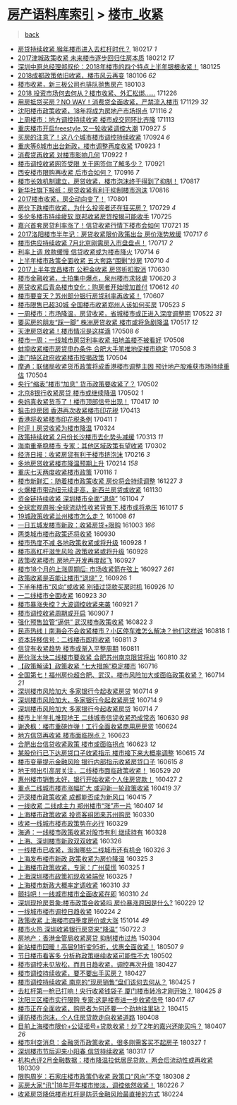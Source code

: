 [房产语料库索引](../../README.md)  > [楼市_收紧](楼市_收紧.md)
====
> [back](../README.md)

- [房贷持续收紧 猴年楼市进入去杠杆时代？](http://jkwz.applinzi.com/ittc/7071090007618356241.html#%E6%88%BF%E8%B4%B7%E6%8C%81%E7%BB%AD%E6%94%B6%E7%B4%A7+%E7%8C%B4%E5%B9%B4%E6%A5%BC%E5%B8%82%E8%BF%9B%E5%85%A5%E5%8E%BB%E6%9D%A0%E6%9D%86%E6%97%B6%E4%BB%A3%EF%BC%9F) 180217 *1* 
- [2017津城政策收紧 未来楼市逐步回归住房本质](http://jkwz.applinzi.com/ittc/7069110098528306186.html#2017%E6%B4%A5%E5%9F%8E%E6%94%BF%E7%AD%96%E6%94%B6%E7%B4%A7+%E6%9C%AA%E6%9D%A5%E6%A5%BC%E5%B8%82%E9%80%90%E6%AD%A5%E5%9B%9E%E5%BD%92%E4%BD%8F%E6%88%BF%E6%9C%AC%E8%B4%A8) 180212 *17* 
- [深圳中原总经理郑叔伦：2018年楼市的四个特点上半年银根收紧！](http://jkwz.applinzi.com/ittc/7062476944887514119.html#%E6%B7%B1%E5%9C%B3%E4%B8%AD%E5%8E%9F%E6%80%BB%E7%BB%8F%E7%90%86%E9%83%91%E5%8F%94%E4%BC%A6%EF%BC%9A2018%E5%B9%B4%E6%A5%BC%E5%B8%82%E7%9A%84%E5%9B%9B%E4%B8%AA%E7%89%B9%E7%82%B9%E4%B8%8A%E5%8D%8A%E5%B9%B4%E9%93%B6%E6%A0%B9%E6%94%B6%E7%B4%A7%EF%BC%81) 180125  
- [2018成都政策依旧收紧，楼市风云再变](http://jkwz.applinzi.com/ittc/7055431263333123079.html#2018%E6%88%90%E9%83%BD%E6%94%BF%E7%AD%96%E4%BE%9D%E6%97%A7%E6%94%B6%E7%B4%A7%EF%BC%8C%E6%A5%BC%E5%B8%82%E9%A3%8E%E4%BA%91%E5%86%8D%E5%8F%98) 180106 *62* 
- [楼市收紧，新三板公司也排队抛售房产](http://jkwz.applinzi.com/ittc/7054278678123381777.html#%E6%A5%BC%E5%B8%82%E6%94%B6%E7%B4%A7%EF%BC%8C%E6%96%B0%E4%B8%89%E6%9D%BF%E5%85%AC%E5%8F%B8%E4%B9%9F%E6%8E%92%E9%98%9F%E6%8A%9B%E5%94%AE%E6%88%BF%E4%BA%A7) 180103  
- [2018 投资市场何去何从？楼市收紧、外汇松绑……](http://jkwz.applinzi.com/ittc/7051465836361942033.html#2018+%E6%8A%95%E8%B5%84%E5%B8%82%E5%9C%BA%E4%BD%95%E5%8E%BB%E4%BD%95%E4%BB%8E%EF%BC%9F%E6%A5%BC%E5%B8%82%E6%94%B6%E7%B4%A7%E3%80%81%E5%A4%96%E6%B1%87%E6%9D%BE%E7%BB%91%E2%80%A6%E2%80%A6) 171226  
- [用房抵贷买房？NO WAY！消费贷全面收紧，严禁流入楼市](http://jkwz.applinzi.com/ittc/7041288240391259153.html#%E7%94%A8%E6%88%BF%E6%8A%B5%E8%B4%B7%E4%B9%B0%E6%88%BF%EF%BC%9FNO+WAY%EF%BC%81%E6%B6%88%E8%B4%B9%E8%B4%B7%E5%85%A8%E9%9D%A2%E6%94%B6%E7%B4%A7%EF%BC%8C%E4%B8%A5%E7%A6%81%E6%B5%81%E5%85%A5%E6%A5%BC%E5%B8%82) 171129 *32* 
- [沈阳楼市政策收紧，18年将成为房地产市场拐点](http://jkwz.applinzi.com/ittc/7036478012952937489.html#%E6%B2%88%E9%98%B3%E6%A5%BC%E5%B8%82%E6%94%BF%E7%AD%96%E6%94%B6%E7%B4%A7%EF%BC%8C18%E5%B9%B4%E5%B0%86%E6%88%90%E4%B8%BA%E6%88%BF%E5%9C%B0%E4%BA%A7%E5%B8%82%E5%9C%BA%E6%8B%90%E7%82%B9) 171116 *2* 
- [上周楼市：地方调控持续收紧 楼市成交同环比齐降](http://jkwz.applinzi.com/ittc/7035359672247256080.html#%E4%B8%8A%E5%91%A8%E6%A5%BC%E5%B8%82%EF%BC%9A%E5%9C%B0%E6%96%B9%E8%B0%83%E6%8E%A7%E6%8C%81%E7%BB%AD%E6%94%B6%E7%B4%A7+%E6%A5%BC%E5%B8%82%E6%88%90%E4%BA%A4%E5%90%8C%E7%8E%AF%E6%AF%94%E9%BD%90%E9%99%8D) 171113  
- [重庆楼市开启freestyle,又一轮收紧调控大潮](http://jkwz.applinzi.com/ittc/7018027329685816336.html#%E9%87%8D%E5%BA%86%E6%A5%BC%E5%B8%82%E5%BC%80%E5%90%AFfreestyle%2C%E5%8F%88%E4%B8%80%E8%BD%AE%E6%94%B6%E7%B4%A7%E8%B0%83%E6%8E%A7%E5%A4%A7%E6%BD%AE) 170927 *5* 
- [买房的注意了！这八个城市楼市调控持续收紧](http://jkwz.applinzi.com/ittc/7016996951982343185.html#%E4%B9%B0%E6%88%BF%E7%9A%84%E6%B3%A8%E6%84%8F%E4%BA%86%EF%BC%81%E8%BF%99%E5%85%AB%E4%B8%AA%E5%9F%8E%E5%B8%82%E6%A5%BC%E5%B8%82%E8%B0%83%E6%8E%A7%E6%8C%81%E7%BB%AD%E6%94%B6%E7%B4%A7) 170924 *6* 
- [重庆等6城市出台新政，楼市调整再度收紧](http://jkwz.applinzi.com/ittc/7016566481436017681.html#%E9%87%8D%E5%BA%86%E7%AD%896%E5%9F%8E%E5%B8%82%E5%87%BA%E5%8F%B0%E6%96%B0%E6%94%BF%EF%BC%8C%E6%A5%BC%E5%B8%82%E8%B0%83%E6%95%B4%E5%86%8D%E5%BA%A6%E6%94%B6%E7%B4%A7) 170923 *1* 
- [消费贷再收紧 对楼市影响几何](http://jkwz.applinzi.com/ittc/7016029117445833744.html#%E6%B6%88%E8%B4%B9%E8%B4%B7%E5%86%8D%E6%94%B6%E7%B4%A7+%E5%AF%B9%E6%A5%BC%E5%B8%82%E5%BD%B1%E5%93%8D%E5%87%A0%E4%BD%95) 170922 *1* 
- [楼市调控收紧网签受限 关于网签你了解多少？](http://jkwz.applinzi.com/ittc/7015656098328216592.html#%E6%A5%BC%E5%B8%82%E8%B0%83%E6%8E%A7%E6%94%B6%E7%B4%A7%E7%BD%91%E7%AD%BE%E5%8F%97%E9%99%90+%E5%85%B3%E4%BA%8E%E7%BD%91%E7%AD%BE%E4%BD%A0%E4%BA%86%E8%A7%A3%E5%A4%9A%E5%B0%91%EF%BC%9F) 170921  
- [西安楼市限购再收紧 后市会如何？](http://jkwz.applinzi.com/ittc/7013809611327669264.html#%E8%A5%BF%E5%AE%89%E6%A5%BC%E5%B8%82%E9%99%90%E8%B4%AD%E5%86%8D%E6%94%B6%E7%B4%A7+%E5%90%8E%E5%B8%82%E4%BC%9A%E5%A6%82%E4%BD%95%EF%BC%9F) 170916 *7* 
- [楼市长效机制建立，房贷收紧，楼市泡沫终于得到了抑制！](http://jkwz.applinzi.com/ittc/7002693451140039696.html#%E6%A5%BC%E5%B8%82%E9%95%BF%E6%95%88%E6%9C%BA%E5%88%B6%E5%BB%BA%E7%AB%8B%EF%BC%8C%E6%88%BF%E8%B4%B7%E6%94%B6%E7%B4%A7%EF%BC%8C%E6%A5%BC%E5%B8%82%E6%B3%A1%E6%B2%AB%E7%BB%88%E4%BA%8E%E5%BE%97%E5%88%B0%E4%BA%86%E6%8A%91%E5%88%B6%EF%BC%81) 170817  
- [新华社旗下报纸：房贷收紧有利于抑制楼市泡沫](http://jkwz.applinzi.com/ittc/7002346567447888912.html#%E6%96%B0%E5%8D%8E%E7%A4%BE%E6%97%97%E4%B8%8B%E6%8A%A5%E7%BA%B8%EF%BC%9A%E6%88%BF%E8%B4%B7%E6%94%B6%E7%B4%A7%E6%9C%89%E5%88%A9%E4%BA%8E%E6%8A%91%E5%88%B6%E6%A5%BC%E5%B8%82%E6%B3%A1%E6%B2%AB) 170816  
- [2017楼市收紧，房企动向变了！](http://jkwz.applinzi.com/ittc/6996861123033564176.html#2017%E6%A5%BC%E5%B8%82%E6%94%B6%E7%B4%A7%EF%BC%8C%E6%88%BF%E4%BC%81%E5%8A%A8%E5%90%91%E5%8F%98%E4%BA%86%EF%BC%81) 170801  
- [房价下跌楼市收紧，为什么投资者还在狂买房？](http://jkwz.applinzi.com/ittc/6995690749528900625.html#%E6%88%BF%E4%BB%B7%E4%B8%8B%E8%B7%8C%E6%A5%BC%E5%B8%82%E6%94%B6%E7%B4%A7%EF%BC%8C%E4%B8%BA%E4%BB%80%E4%B9%88%E6%8A%95%E8%B5%84%E8%80%85%E8%BF%98%E5%9C%A8%E7%8B%82%E4%B9%B0%E6%88%BF%EF%BC%9F) 170729 *4* 
- [多伦多楼市持续疲软 联邦收紧房贷按揭可能收手](http://jkwz.applinzi.com/ittc/6994169858819097617.html#%E5%A4%9A%E4%BC%A6%E5%A4%9A%E6%A5%BC%E5%B8%82%E6%8C%81%E7%BB%AD%E7%96%B2%E8%BD%AF+%E8%81%94%E9%82%A6%E6%94%B6%E7%B4%A7%E6%88%BF%E8%B4%B7%E6%8C%89%E6%8F%AD%E5%8F%AF%E8%83%BD%E6%94%B6%E6%89%8B) 170725  
- [嘉兴首套房贷利率涨了！信贷收紧行情下楼市会如何](http://jkwz.applinzi.com/ittc/6992767016820540433.html#%E5%98%89%E5%85%B4%E9%A6%96%E5%A5%97%E6%88%BF%E8%B4%B7%E5%88%A9%E7%8E%87%E6%B6%A8%E4%BA%86%EF%BC%81%E4%BF%A1%E8%B4%B7%E6%94%B6%E7%B4%A7%E8%A1%8C%E6%83%85%E4%B8%8B%E6%A5%BC%E5%B8%82%E4%BC%9A%E5%A6%82%E4%BD%95) 170721 *15* 
- [2017洛阳楼市半年记：房贷收紧限价政策出台 房价涨势放缓](http://jkwz.applinzi.com/ittc/6991181333282685968.html#2017%E6%B4%9B%E9%98%B3%E6%A5%BC%E5%B8%82%E5%8D%8A%E5%B9%B4%E8%AE%B0%EF%BC%9A%E6%88%BF%E8%B4%B7%E6%94%B6%E7%B4%A7%E9%99%90%E4%BB%B7%E6%94%BF%E7%AD%96%E5%87%BA%E5%8F%B0+%E6%88%BF%E4%BB%B7%E6%B6%A8%E5%8A%BF%E6%94%BE%E7%BC%93) 170717 *6* 
- [楼市供应持续收紧 7月北京刚需房入市盘盘点！](http://jkwz.applinzi.com/ittc/6991159000857838609.html#%E6%A5%BC%E5%B8%82%E4%BE%9B%E5%BA%94%E6%8C%81%E7%BB%AD%E6%94%B6%E7%B4%A7+7%E6%9C%88%E5%8C%97%E4%BA%AC%E5%88%9A%E9%9C%80%E6%88%BF%E5%85%A5%E5%B8%82%E7%9B%98%E7%9B%98%E7%82%B9%EF%BC%81) 170717 *2* 
- [利率上调 放款缓慢 信贷收紧或为楼市降火](http://jkwz.applinzi.com/ittc/6989937729469940752.html#%E5%88%A9%E7%8E%87%E4%B8%8A%E8%B0%83+%E6%94%BE%E6%AC%BE%E7%BC%93%E6%85%A2+%E4%BF%A1%E8%B4%B7%E6%94%B6%E7%B4%A7%E6%88%96%E4%B8%BA%E6%A5%BC%E5%B8%82%E9%99%8D%E7%81%AB) 170714 *6* 
- [上半年楼市政策全面收紧 五大套路“围剿”炒房](http://jkwz.applinzi.com/ittc/6988553369571296273.html#%E4%B8%8A%E5%8D%8A%E5%B9%B4%E6%A5%BC%E5%B8%82%E6%94%BF%E7%AD%96%E5%85%A8%E9%9D%A2%E6%94%B6%E7%B4%A7+%E4%BA%94%E5%A4%A7%E5%A5%97%E8%B7%AF%E2%80%9C%E5%9B%B4%E5%89%BF%E2%80%9D%E7%82%92%E6%88%BF) 170710 *4* 
- [2017上半年宜昌楼市 公积金收紧 房贷折扣取消](http://jkwz.applinzi.com/ittc/6984976923103855621.html#2017%E4%B8%8A%E5%8D%8A%E5%B9%B4%E5%AE%9C%E6%98%8C%E6%A5%BC%E5%B8%82+%E5%85%AC%E7%A7%AF%E9%87%91%E6%94%B6%E7%B4%A7+%E6%88%BF%E8%B4%B7%E6%8A%98%E6%89%A3%E5%8F%96%E6%B6%88) 170630  
- [楼市金融收紧，土拍集中爆点，泉州楼市求轻虐](http://jkwz.applinzi.com/ittc/6981259396016243716.html#%E6%A5%BC%E5%B8%82%E9%87%91%E8%9E%8D%E6%94%B6%E7%B4%A7%EF%BC%8C%E5%9C%9F%E6%8B%8D%E9%9B%86%E4%B8%AD%E7%88%86%E7%82%B9%EF%BC%8C%E6%B3%89%E5%B7%9E%E6%A5%BC%E5%B8%82%E6%B1%82%E8%BD%BB%E8%99%90) 170620 *3* 
- [房贷收紧后青岛楼市变化：购房者开始增加首付](http://jkwz.applinzi.com/ittc/6978201563087520772.html#%E6%88%BF%E8%B4%B7%E6%94%B6%E7%B4%A7%E5%90%8E%E9%9D%92%E5%B2%9B%E6%A5%BC%E5%B8%82%E5%8F%98%E5%8C%96%EF%BC%9A%E8%B4%AD%E6%88%BF%E8%80%85%E5%BC%80%E5%A7%8B%E5%A2%9E%E5%8A%A0%E9%A6%96%E4%BB%98) 170612 *40* 
- [楼市要变天？苏州部分银行房贷利率再收紧！](http://jkwz.applinzi.com/ittc/6976358552657462276.html#%E6%A5%BC%E5%B8%82%E8%A6%81%E5%8F%98%E5%A4%A9%EF%BC%9F%E8%8B%8F%E5%B7%9E%E9%83%A8%E5%88%86%E9%93%B6%E8%A1%8C%E6%88%BF%E8%B4%B7%E5%88%A9%E7%8E%87%E5%86%8D%E6%94%B6%E7%B4%A7%EF%BC%81) 170607  
- [楼市限售已超30城 全国楼市收紧郑州人该如何买房](http://jkwz.applinzi.com/ittc/6970851839451857924.html#%E6%A5%BC%E5%B8%82%E9%99%90%E5%94%AE%E5%B7%B2%E8%B6%8530%E5%9F%8E+%E5%85%A8%E5%9B%BD%E6%A5%BC%E5%B8%82%E6%94%B6%E7%B4%A7%E9%83%91%E5%B7%9E%E4%BA%BA%E8%AF%A5%E5%A6%82%E4%BD%95%E4%B9%B0%E6%88%BF) 170523 *5* 
- [一周楼市：市场降温，房贷收紧，省城楼市或正进入深度调整期](http://jkwz.applinzi.com/ittc/6970300160876741637.html#%E4%B8%80%E5%91%A8%E6%A5%BC%E5%B8%82%EF%BC%9A%E5%B8%82%E5%9C%BA%E9%99%8D%E6%B8%A9%EF%BC%8C%E6%88%BF%E8%B4%B7%E6%94%B6%E7%B4%A7%EF%BC%8C%E7%9C%81%E5%9F%8E%E6%A5%BC%E5%B8%82%E6%88%96%E6%AD%A3%E8%BF%9B%E5%85%A5%E6%B7%B1%E5%BA%A6%E8%B0%83%E6%95%B4%E6%9C%9F) 170522 *31* 
- [要买房的朋友“踩一脚” 株洲房贷收紧 楼市或将急剧降温](http://jkwz.applinzi.com/ittc/6968539653626921989.html#%E8%A6%81%E4%B9%B0%E6%88%BF%E7%9A%84%E6%9C%8B%E5%8F%8B%E2%80%9C%E8%B8%A9%E4%B8%80%E8%84%9A%E2%80%9D+%E6%A0%AA%E6%B4%B2%E6%88%BF%E8%B4%B7%E6%94%B6%E7%B4%A7+%E6%A5%BC%E5%B8%82%E6%88%96%E5%B0%86%E6%80%A5%E5%89%A7%E9%99%8D%E6%B8%A9) 170517 *12* 
- [天津房贷收紧！楼市情况是这样滴](http://jkwz.applinzi.com/ittc/6965401555846038533.html#%E5%A4%A9%E6%B4%A5%E6%88%BF%E8%B4%B7%E6%94%B6%E7%B4%A7%EF%BC%81%E6%A5%BC%E5%B8%82%E6%83%85%E5%86%B5%E6%98%AF%E8%BF%99%E6%A0%B7%E6%BB%B4) 170508 *6* 
- [楼市一周：一线城市房贷利率收紧 拍地盖楼不被看好](http://jkwz.applinzi.com/ittc/6965236230483608581.html#%E6%A5%BC%E5%B8%82%E4%B8%80%E5%91%A8%EF%BC%9A%E4%B8%80%E7%BA%BF%E5%9F%8E%E5%B8%82%E6%88%BF%E8%B4%B7%E5%88%A9%E7%8E%87%E6%94%B6%E7%B4%A7+%E6%8B%8D%E5%9C%B0%E7%9B%96%E6%A5%BC%E4%B8%8D%E8%A2%AB%E7%9C%8B%E5%A5%BD) 170508  
- [蚌埠收紧楼市房贷申办条件 合肥大手笔推地促楼市稳定](http://jkwz.applinzi.com/ittc/6965218245802984453.html#%E8%9A%8C%E5%9F%A0%E6%94%B6%E7%B4%A7%E6%A5%BC%E5%B8%82%E6%88%BF%E8%B4%B7%E7%94%B3%E5%8A%9E%E6%9D%A1%E4%BB%B6+%E5%90%88%E8%82%A5%E5%A4%A7%E6%89%8B%E7%AC%94%E6%8E%A8%E5%9C%B0%E4%BF%83%E6%A5%BC%E5%B8%82%E7%A8%B3%E5%AE%9A) 170508 *3* 
- [澳门特区政府收紧楼市按揭政策](http://jkwz.applinzi.com/ittc/6963952189549577220.html#%E6%BE%B3%E9%97%A8%E7%89%B9%E5%8C%BA%E6%94%BF%E5%BA%9C%E6%94%B6%E7%B4%A7%E6%A5%BC%E5%B8%82%E6%8C%89%E6%8F%AD%E6%94%BF%E7%AD%96) 170504  
- [摩通：联储局收紧货币政策将成香港楼市调整主因 预计地产股难获市场持续重估](http://jkwz.applinzi.com/ittc/6963793837276267524.html#%E6%91%A9%E9%80%9A%EF%BC%9A%E8%81%94%E5%82%A8%E5%B1%80%E6%94%B6%E7%B4%A7%E8%B4%A7%E5%B8%81%E6%94%BF%E7%AD%96%E5%B0%86%E6%88%90%E9%A6%99%E6%B8%AF%E6%A5%BC%E5%B8%82%E8%B0%83%E6%95%B4%E4%B8%BB%E5%9B%A0+%E9%A2%84%E8%AE%A1%E5%9C%B0%E4%BA%A7%E8%82%A1%E9%9A%BE%E8%8E%B7%E5%B8%82%E5%9C%BA%E6%8C%81%E7%BB%AD%E9%87%8D%E4%BC%B0) 170504  
- [央行“缩表”楼市“加息” 货币政策要收紧了？](http://jkwz.applinzi.com/ittc/6963125082833552389.html#%E5%A4%AE%E8%A1%8C%E2%80%9C%E7%BC%A9%E8%A1%A8%E2%80%9D%E6%A5%BC%E5%B8%82%E2%80%9C%E5%8A%A0%E6%81%AF%E2%80%9D+%E8%B4%A7%E5%B8%81%E6%94%BF%E7%AD%96%E8%A6%81%E6%94%B6%E7%B4%A7%E4%BA%86%EF%BC%9F) 170502  
- [北京8银行收紧房贷 楼市或继续降温](http://jkwz.applinzi.com/ittc/6962863032580441093.html#%E5%8C%97%E4%BA%AC8%E9%93%B6%E8%A1%8C%E6%94%B6%E7%B4%A7%E6%88%BF%E8%B4%B7+%E6%A5%BC%E5%B8%82%E6%88%96%E7%BB%A7%E7%BB%AD%E9%99%8D%E6%B8%A9) 170502 *1* 
- [央妈真收紧货币了！楼市顶部信号出现！](http://jkwz.applinzi.com/ittc/6957464485345362948.html#%E5%A4%AE%E5%A6%88%E7%9C%9F%E6%94%B6%E7%B4%A7%E8%B4%A7%E5%B8%81%E4%BA%86%EF%BC%81%E6%A5%BC%E5%B8%82%E9%A1%B6%E9%83%A8%E4%BF%A1%E5%8F%B7%E5%87%BA%E7%8E%B0%EF%BC%81) 170417 *10* 
- [狙击炒房团 香港再次收紧楼市印花税](http://jkwz.applinzi.com/ittc/6955943721089631236.html#%E7%8B%99%E5%87%BB%E7%82%92%E6%88%BF%E5%9B%A2+%E9%A6%99%E6%B8%AF%E5%86%8D%E6%AC%A1%E6%94%B6%E7%B4%A7%E6%A5%BC%E5%B8%82%E5%8D%B0%E8%8A%B1%E7%A8%8E) 170413  
- [香港将收紧楼市印花税条例](http://jkwz.applinzi.com/ittc/6955361543947551748.html#%E9%A6%99%E6%B8%AF%E5%B0%86%E6%94%B6%E7%B4%A7%E6%A5%BC%E5%B8%82%E5%8D%B0%E8%8A%B1%E7%A8%8E%E6%9D%A1%E4%BE%8B) 170411 *1* 
- [时评丨房贷收紧为楼市降温](http://jkwz.applinzi.com/ittc/6948590342352929796.html#%E6%97%B6%E8%AF%84%E4%B8%A8%E6%88%BF%E8%B4%B7%E6%94%B6%E7%B4%A7%E4%B8%BA%E6%A5%BC%E5%B8%82%E9%99%8D%E6%B8%A9) 170324  
- [政策持续收紧 2月份长沙楼市去化势头减缓](http://jkwz.applinzi.com/ittc/6944612759898686469.html#%E6%94%BF%E7%AD%96%E6%8C%81%E7%BB%AD%E6%94%B6%E7%B4%A7+2%E6%9C%88%E4%BB%BD%E9%95%BF%E6%B2%99%E6%A5%BC%E5%B8%82%E5%8E%BB%E5%8C%96%E5%8A%BF%E5%A4%B4%E5%87%8F%E7%BC%93) 170313 *11* 
- [海南重拳稳楼市 专家：其他区域政策有望收紧](http://jkwz.applinzi.com/ittc/6940513136267494405.html#%E6%B5%B7%E5%8D%97%E9%87%8D%E6%8B%B3%E7%A8%B3%E6%A5%BC%E5%B8%82+%E4%B8%93%E5%AE%B6%EF%BC%9A%E5%85%B6%E4%BB%96%E5%8C%BA%E5%9F%9F%E6%94%BF%E7%AD%96%E6%9C%89%E6%9C%9B%E6%94%B6%E7%B4%A7) 170302  
- [经济日报：收紧房贷有利于楼市挤泡沫](http://jkwz.applinzi.com/ittc/6935133797329929221.html#%E7%BB%8F%E6%B5%8E%E6%97%A5%E6%8A%A5%EF%BC%9A%E6%94%B6%E7%B4%A7%E6%88%BF%E8%B4%B7%E6%9C%89%E5%88%A9%E4%BA%8E%E6%A5%BC%E5%B8%82%E6%8C%A4%E6%B3%A1%E6%B2%AB) 170216 *3* 
- [多地房贷收紧楼市降温预期上升](http://jkwz.applinzi.com/ittc/6934305006038811652.html#%E5%A4%9A%E5%9C%B0%E6%88%BF%E8%B4%B7%E6%94%B6%E7%B4%A7%E6%A5%BC%E5%B8%82%E9%99%8D%E6%B8%A9%E9%A2%84%E6%9C%9F%E4%B8%8A%E5%8D%87) 170214 *158* 
- [重庆七天两度收紧楼市政策](http://jkwz.applinzi.com/ittc/6923714364212511749.html#%E9%87%8D%E5%BA%86%E4%B8%83%E5%A4%A9%E4%B8%A4%E5%BA%A6%E6%94%B6%E7%B4%A7%E6%A5%BC%E5%B8%82%E6%94%BF%E7%AD%96) 170116 *1* 
- [楼市新鲜汇：随着楼市政策收紧 房价将会持续调整](http://jkwz.applinzi.com/ittc/6916273841856054277.html#%E6%A5%BC%E5%B8%82%E6%96%B0%E9%B2%9C%E6%B1%87%EF%BC%9A%E9%9A%8F%E7%9D%80%E6%A5%BC%E5%B8%82%E6%94%BF%E7%AD%96%E6%94%B6%E7%B4%A7+%E6%88%BF%E4%BB%B7%E5%B0%86%E4%BC%9A%E6%8C%81%E7%BB%AD%E8%B0%83%E6%95%B4) 161227 *3* 
- [火爆楼市带动纽元续走高，新西兰房贷或收紧](http://jkwz.applinzi.com/ittc/6906302818339521540.html#%E7%81%AB%E7%88%86%E6%A5%BC%E5%B8%82%E5%B8%A6%E5%8A%A8%E7%BA%BD%E5%85%83%E7%BB%AD%E8%B5%B0%E9%AB%98%EF%BC%8C%E6%96%B0%E8%A5%BF%E5%85%B0%E6%88%BF%E8%B4%B7%E6%88%96%E6%94%B6%E7%B4%A7) 161130  
- [资金链持续收紧 深圳楼市全面“退烧”](http://jkwz.applinzi.com/ittc/6896676974499464197.html#%E8%B5%84%E9%87%91%E9%93%BE%E6%8C%81%E7%BB%AD%E6%94%B6%E7%B4%A7+%E6%B7%B1%E5%9C%B3%E6%A5%BC%E5%B8%82%E5%85%A8%E9%9D%A2%E2%80%9C%E9%80%80%E7%83%A7%E2%80%9D) 161104 *7* 
- [全球宏观周报:全球流动性收紧背景下,楼市或将承压](http://jkwz.applinzi.com/ittc/6889961273780864004.html#%E5%85%A8%E7%90%83%E5%AE%8F%E8%A7%82%E5%91%A8%E6%8A%A5%3A%E5%85%A8%E7%90%83%E6%B5%81%E5%8A%A8%E6%80%A7%E6%94%B6%E7%B4%A7%E8%83%8C%E6%99%AF%E4%B8%8B%2C%E6%A5%BC%E5%B8%82%E6%88%96%E5%B0%86%E6%89%BF%E5%8E%8B) 161017 *5* 
- [19城政策收紧兰州楼市怎么走？](http://jkwz.applinzi.com/ittc/6886684059543012356.html#19%E5%9F%8E%E6%94%BF%E7%AD%96%E6%94%B6%E7%B4%A7%E5%85%B0%E5%B7%9E%E6%A5%BC%E5%B8%82%E6%80%8E%E4%B9%88%E8%B5%B0%EF%BC%9F) 161008 *61* 
- [一日五城发楼市新政：收紧房贷+限购](http://jkwz.applinzi.com/ittc/6884588312316101636.html#%E4%B8%80%E6%97%A5%E4%BA%94%E5%9F%8E%E5%8F%91%E6%A5%BC%E5%B8%82%E6%96%B0%E6%94%BF%EF%BC%9A%E6%94%B6%E7%B4%A7%E6%88%BF%E8%B4%B7%2B%E9%99%90%E8%B4%AD) 161003 *166* 
- [两类城市楼市政策还将收紧](http://jkwz.applinzi.com/ittc/6883462799686108164.html#%E4%B8%A4%E7%B1%BB%E5%9F%8E%E5%B8%82%E6%A5%BC%E5%B8%82%E6%94%BF%E7%AD%96%E8%BF%98%E5%B0%86%E6%94%B6%E7%B4%A7) 160930  
- [楼市热度不减 各地政策收紧或将升级](http://jkwz.applinzi.com/ittc/6883058162554373124.html#%E6%A5%BC%E5%B8%82%E7%83%AD%E5%BA%A6%E4%B8%8D%E5%87%8F+%E5%90%84%E5%9C%B0%E6%94%BF%E7%AD%96%E6%94%B6%E7%B4%A7%E6%88%96%E5%B0%86%E5%8D%87%E7%BA%A7) 160928 *1* 
- [楼市高杠杆滋生风险 政策收紧或将升级](http://jkwz.applinzi.com/ittc/6882835390741873668.html#%E6%A5%BC%E5%B8%82%E9%AB%98%E6%9D%A0%E6%9D%86%E6%BB%8B%E7%94%9F%E9%A3%8E%E9%99%A9+%E6%94%BF%E7%AD%96%E6%94%B6%E7%B4%A7%E6%88%96%E5%B0%86%E5%8D%87%E7%BA%A7) 160928  
- [政策收紧楼市 房地产开发再度起飞](http://jkwz.applinzi.com/ittc/6882524322383528964.html#%E6%94%BF%E7%AD%96%E6%94%B6%E7%B4%A7%E6%A5%BC%E5%B8%82+%E6%88%BF%E5%9C%B0%E4%BA%A7%E5%BC%80%E5%8F%91%E5%86%8D%E5%BA%A6%E8%B5%B7%E9%A3%9E) 160927  
- [楼市18个月的上涨周期后: 市场收紧箭在弦上](http://jkwz.applinzi.com/ittc/6882453533273621509.html#%E6%A5%BC%E5%B8%8218%E4%B8%AA%E6%9C%88%E7%9A%84%E4%B8%8A%E6%B6%A8%E5%91%A8%E6%9C%9F%E5%90%8E%3A+%E5%B8%82%E5%9C%BA%E6%94%B6%E7%B4%A7%E7%AE%AD%E5%9C%A8%E5%BC%A6%E4%B8%8A) 160927 *261* 
- [政策收紧是否能让楼市“退烧”？](http://jkwz.applinzi.com/ittc/6882215103839077381.html#%E6%94%BF%E7%AD%96%E6%94%B6%E7%B4%A7%E6%98%AF%E5%90%A6%E8%83%BD%E8%AE%A9%E6%A5%BC%E5%B8%82%E2%80%9C%E9%80%80%E7%83%A7%E2%80%9D%EF%BC%9F) 160926 *1* 
- [下半年楼市“风向”或收紧 别错过贷款买房时机](http://jkwz.applinzi.com/ittc/6882128996350821381.html#%E4%B8%8B%E5%8D%8A%E5%B9%B4%E6%A5%BC%E5%B8%82%E2%80%9C%E9%A3%8E%E5%90%91%E2%80%9D%E6%88%96%E6%94%B6%E7%B4%A7+%E5%88%AB%E9%94%99%E8%BF%87%E8%B4%B7%E6%AC%BE%E4%B9%B0%E6%88%BF%E6%97%B6%E6%9C%BA) 160926 *10* 
- [一二线楼市全面收紧](http://jkwz.applinzi.com/ittc/6880873735912948741.html#%E4%B8%80%E4%BA%8C%E7%BA%BF%E6%A5%BC%E5%B8%82%E5%85%A8%E9%9D%A2%E6%94%B6%E7%B4%A7) 160923 *30* 
- [楼市暴涨失控？大波调控收紧来袭](http://jkwz.applinzi.com/ittc/6880299524509139972.html#%E6%A5%BC%E5%B8%82%E6%9A%B4%E6%B6%A8%E5%A4%B1%E6%8E%A7%EF%BC%9F%E5%A4%A7%E6%B3%A2%E8%B0%83%E6%8E%A7%E6%94%B6%E7%B4%A7%E6%9D%A5%E8%A2%AD) 160921 *7* 
- [楼市调控收紧周期或开启](http://jkwz.applinzi.com/ittc/6874973823589417988.html#%E6%A5%BC%E5%B8%82%E8%B0%83%E6%8E%A7%E6%94%B6%E7%B4%A7%E5%91%A8%E6%9C%9F%E6%88%96%E5%BC%80%E5%90%AF) 160907 *1* 
- [强化预售监管“逼供” 武汉楼市政策收紧](http://jkwz.applinzi.com/ittc/6869121239976772612.html#%E5%BC%BA%E5%8C%96%E9%A2%84%E5%94%AE%E7%9B%91%E7%AE%A1%E2%80%9C%E9%80%BC%E4%BE%9B%E2%80%9D+%E6%AD%A6%E6%B1%89%E6%A5%BC%E5%B8%82%E6%94%BF%E7%AD%96%E6%94%B6%E7%B4%A7) 160822 *3* 
- [民声热线丨南海会不会收紧楼市？小区停车难怎么解决？他们这样说](http://jkwz.applinzi.com/ittc/6867759381030110213.html#%E6%B0%91%E5%A3%B0%E7%83%AD%E7%BA%BF%E4%B8%A8%E5%8D%97%E6%B5%B7%E4%BC%9A%E4%B8%8D%E4%BC%9A%E6%94%B6%E7%B4%A7%E6%A5%BC%E5%B8%82%EF%BC%9F%E5%B0%8F%E5%8C%BA%E5%81%9C%E8%BD%A6%E9%9A%BE%E6%80%8E%E4%B9%88%E8%A7%A3%E5%86%B3%EF%BC%9F%E4%BB%96%E4%BB%AC%E8%BF%99%E6%A0%B7%E8%AF%B4) 160818 *1* 
- [资本转移信号：二线楼市即将收紧](http://jkwz.applinzi.com/ittc/6865165684618822660.html#%E8%B5%84%E6%9C%AC%E8%BD%AC%E7%A7%BB%E4%BF%A1%E5%8F%B7%EF%BC%9A%E4%BA%8C%E7%BA%BF%E6%A5%BC%E5%B8%82%E5%8D%B3%E5%B0%86%E6%94%B6%E7%B4%A7) 160811 *3* 
- [信贷有收紧趋势 楼市或渐入平整周期](http://jkwz.applinzi.com/ittc/6864934477842875396.html#%E4%BF%A1%E8%B4%B7%E6%9C%89%E6%94%B6%E7%B4%A7%E8%B6%8B%E5%8A%BF+%E6%A5%BC%E5%B8%82%E6%88%96%E6%B8%90%E5%85%A5%E5%B9%B3%E6%95%B4%E5%91%A8%E6%9C%9F) 160811  
- [房价涨太快二线楼市要收紧 合肥苏州南京限贷将出](http://jkwz.applinzi.com/ittc/6864773085059875844.html#%E6%88%BF%E4%BB%B7%E6%B6%A8%E5%A4%AA%E5%BF%AB%E4%BA%8C%E7%BA%BF%E6%A5%BC%E5%B8%82%E8%A6%81%E6%94%B6%E7%B4%A7+%E5%90%88%E8%82%A5%E8%8B%8F%E5%B7%9E%E5%8D%97%E4%BA%AC%E9%99%90%E8%B4%B7%E5%B0%86%E5%87%BA) 160810 *32* 
- [【政策解读】政策收紧  “七大措施”稳定楼市](http://jkwz.applinzi.com/ittc/6855425894516261893.html#%E3%80%90%E6%94%BF%E7%AD%96%E8%A7%A3%E8%AF%BB%E3%80%91%E6%94%BF%E7%AD%96%E6%94%B6%E7%B4%A7++%E2%80%9C%E4%B8%83%E5%A4%A7%E6%8E%AA%E6%96%BD%E2%80%9D%E7%A8%B3%E5%AE%9A%E6%A5%BC%E5%B8%82) 160716  
- [全国第七！福州房价超合肥、武汉，楼市风险加大或面临政策收紧？](http://jkwz.applinzi.com/ittc/6854796263995999237.html#%E5%85%A8%E5%9B%BD%E7%AC%AC%E4%B8%83%EF%BC%81%E7%A6%8F%E5%B7%9E%E6%88%BF%E4%BB%B7%E8%B6%85%E5%90%88%E8%82%A5%E3%80%81%E6%AD%A6%E6%B1%89%EF%BC%8C%E6%A5%BC%E5%B8%82%E9%A3%8E%E9%99%A9%E5%8A%A0%E5%A4%A7%E6%88%96%E9%9D%A2%E4%B8%B4%E6%94%BF%E7%AD%96%E6%94%B6%E7%B4%A7%EF%BC%9F) 160714 *21* 
- [深圳楼市风险加大 多家银行今起收紧房贷](http://jkwz.applinzi.com/ittc/6854700009119024133.html#%E6%B7%B1%E5%9C%B3%E6%A5%BC%E5%B8%82%E9%A3%8E%E9%99%A9%E5%8A%A0%E5%A4%A7+%E5%A4%9A%E5%AE%B6%E9%93%B6%E8%A1%8C%E4%BB%8A%E8%B5%B7%E6%94%B6%E7%B4%A7%E6%88%BF%E8%B4%B7) 160714 *9* 
- [深圳楼市风险加大，多家银行今起收紧房贷](http://jkwz.applinzi.com/ittc/6854640642873099268.html#%E6%B7%B1%E5%9C%B3%E6%A5%BC%E5%B8%82%E9%A3%8E%E9%99%A9%E5%8A%A0%E5%A4%A7%EF%BC%8C%E5%A4%9A%E5%AE%B6%E9%93%B6%E8%A1%8C%E4%BB%8A%E8%B5%B7%E6%94%B6%E7%B4%A7%E6%88%BF%E8%B4%B7) 160714 *9* 
- [深圳楼市风险加大 多家银行今起收紧房贷](http://jkwz.applinzi.com/ittc/6854634372996793349.html#%E6%B7%B1%E5%9C%B3%E6%A5%BC%E5%B8%82%E9%A3%8E%E9%99%A9%E5%8A%A0%E5%A4%A7+%E5%A4%9A%E5%AE%B6%E9%93%B6%E8%A1%8C%E4%BB%8A%E8%B5%B7%E6%94%B6%E7%B4%A7%E6%88%BF%E8%B4%B7) 160714 *7* 
- [楼市上半年扎堆现地王 二线城市信贷收紧恐成常态](http://jkwz.applinzi.com/ittc/6849419554522137605.html#%E6%A5%BC%E5%B8%82%E4%B8%8A%E5%8D%8A%E5%B9%B4%E6%89%8E%E5%A0%86%E7%8E%B0%E5%9C%B0%E7%8E%8B+%E4%BA%8C%E7%BA%BF%E5%9F%8E%E5%B8%82%E4%BF%A1%E8%B4%B7%E6%94%B6%E7%B4%A7%E6%81%90%E6%88%90%E5%B8%B8%E6%80%81) 160630 *98* 
- [谢逸枫：楼市重磅炸弹！工行全面收紧商用房房贷](http://jkwz.applinzi.com/ittc/6847405324138710021.html#%E8%B0%A2%E9%80%B8%E6%9E%AB%EF%BC%9A%E6%A5%BC%E5%B8%82%E9%87%8D%E7%A3%85%E7%82%B8%E5%BC%B9%EF%BC%81%E5%B7%A5%E8%A1%8C%E5%85%A8%E9%9D%A2%E6%94%B6%E7%B4%A7%E5%95%86%E7%94%A8%E6%88%BF%E6%88%BF%E8%B4%B7) 160624  
- [地方信贷再收紧 楼市面临拐点？](http://jkwz.applinzi.com/ittc/6846854357546697732.html#%E5%9C%B0%E6%96%B9%E4%BF%A1%E8%B4%B7%E5%86%8D%E6%94%B6%E7%B4%A7+%E6%A5%BC%E5%B8%82%E9%9D%A2%E4%B8%B4%E6%8B%90%E7%82%B9%EF%BC%9F) 160623  
- [合肥出台信贷收紧政策 楼市或面临拐点](http://jkwz.applinzi.com/ittc/6846812915843466244.html#%E5%90%88%E8%82%A5%E5%87%BA%E5%8F%B0%E4%BF%A1%E8%B4%B7%E6%94%B6%E7%B4%A7%E6%94%BF%E7%AD%96+%E6%A5%BC%E5%B8%82%E6%88%96%E9%9D%A2%E4%B8%B4%E6%8B%90%E7%82%B9) 160623 *12* 
- [某股份行已下达房贷口子收紧指示 楼市接下来大概率调整](http://jkwz.applinzi.com/ittc/6843897942435693573.html#%E6%9F%90%E8%82%A1%E4%BB%BD%E8%A1%8C%E5%B7%B2%E4%B8%8B%E8%BE%BE%E6%88%BF%E8%B4%B7%E5%8F%A3%E5%AD%90%E6%94%B6%E7%B4%A7%E6%8C%87%E7%A4%BA+%E6%A5%BC%E5%B8%82%E6%8E%A5%E4%B8%8B%E6%9D%A5%E5%A4%A7%E6%A6%82%E7%8E%87%E8%B0%83%E6%95%B4) 160615 *74* 
- [楼市变量提示金融风险 银行内部指示收紧房贷口子](http://jkwz.applinzi.com/ittc/6843879920513844228.html#%E6%A5%BC%E5%B8%82%E5%8F%98%E9%87%8F%E6%8F%90%E7%A4%BA%E9%87%91%E8%9E%8D%E9%A3%8E%E9%99%A9+%E9%93%B6%E8%A1%8C%E5%86%85%E9%83%A8%E6%8C%87%E7%A4%BA%E6%94%B6%E7%B4%A7%E6%88%BF%E8%B4%B7%E5%8F%A3%E5%AD%90) 160615 *8* 
- [地王频出引高层关注，二线楼市面临政策收紧！](http://jkwz.applinzi.com/ittc/6837677656229020677.html#%E5%9C%B0%E7%8E%8B%E9%A2%91%E5%87%BA%E5%BC%95%E9%AB%98%E5%B1%82%E5%85%B3%E6%B3%A8%EF%BC%8C%E4%BA%8C%E7%BA%BF%E6%A5%BC%E5%B8%82%E9%9D%A2%E4%B8%B4%E6%94%BF%E7%AD%96%E6%94%B6%E7%B4%A7%EF%BC%81) 160529 *20* 
- [惠州楼市销售太好，银行开始收紧个人住房贷款！](http://jkwz.applinzi.com/ittc/6825800812957533188.html#%E6%83%A0%E5%B7%9E%E6%A5%BC%E5%B8%82%E9%94%80%E5%94%AE%E5%A4%AA%E5%A5%BD%EF%BC%8C%E9%93%B6%E8%A1%8C%E5%BC%80%E5%A7%8B%E6%94%B6%E7%B4%A7%E4%B8%AA%E4%BA%BA%E4%BD%8F%E6%88%BF%E8%B4%B7%E6%AC%BE%EF%BC%81) 160427 *2* 
- [重点二线城市楼市涨幅扩大 或迎新一轮政策收紧](http://jkwz.applinzi.com/ittc/6822712339811795972.html#%E9%87%8D%E7%82%B9%E4%BA%8C%E7%BA%BF%E5%9F%8E%E5%B8%82%E6%A5%BC%E5%B8%82%E6%B6%A8%E5%B9%85%E6%89%A9%E5%A4%A7+%E6%88%96%E8%BF%8E%E6%96%B0%E4%B8%80%E8%BD%AE%E6%94%BF%E7%AD%96%E6%94%B6%E7%B4%A7) 160419 *37* 
- [沪深楼市政策收紧 成都能否成为新风口](http://jkwz.applinzi.com/ittc/6821119812788814852.html#%E6%B2%AA%E6%B7%B1%E6%A5%BC%E5%B8%82%E6%94%BF%E7%AD%96%E6%94%B6%E7%B4%A7+%E6%88%90%E9%83%BD%E8%83%BD%E5%90%A6%E6%88%90%E4%B8%BA%E6%96%B0%E9%A3%8E%E5%8F%A3) 160415 *7* 
- [一线收紧 二线成主力 郑州楼市“涨”声一片](http://jkwz.applinzi.com/ittc/6818264137763144708.html#%E4%B8%80%E7%BA%BF%E6%94%B6%E7%B4%A7+%E4%BA%8C%E7%BA%BF%E6%88%90%E4%B8%BB%E5%8A%9B+%E9%83%91%E5%B7%9E%E6%A5%BC%E5%B8%82%E2%80%9C%E6%B6%A8%E2%80%9D%E5%A3%B0%E4%B8%80%E7%89%87) 160407 *14* 
- [上海楼市政策收紧 投资客组团来苏州购房](http://jkwz.applinzi.com/ittc/6815353260093211653.html#%E4%B8%8A%E6%B5%B7%E6%A5%BC%E5%B8%82%E6%94%BF%E7%AD%96%E6%94%B6%E7%B4%A7+%E6%8A%95%E8%B5%84%E5%AE%A2%E7%BB%84%E5%9B%A2%E6%9D%A5%E8%8B%8F%E5%B7%9E%E8%B4%AD%E6%88%BF) 160330  
- [收紧一线城市楼市政策势在必行](http://jkwz.applinzi.com/ittc/6814832297043821573.html#%E6%94%B6%E7%B4%A7%E4%B8%80%E7%BA%BF%E5%9F%8E%E5%B8%82%E6%A5%BC%E5%B8%82%E6%94%BF%E7%AD%96%E5%8A%BF%E5%9C%A8%E5%BF%85%E8%A1%8C) 160329  
- [海通：一线楼市政策收紧对股市有利 继续持有](http://jkwz.applinzi.com/ittc/6814565415359349765.html#%E6%B5%B7%E9%80%9A%EF%BC%9A%E4%B8%80%E7%BA%BF%E6%A5%BC%E5%B8%82%E6%94%BF%E7%AD%96%E6%94%B6%E7%B4%A7%E5%AF%B9%E8%82%A1%E5%B8%82%E6%9C%89%E5%88%A9+%E7%BB%A7%E7%BB%AD%E6%8C%81%E6%9C%89) 160328  
- [上海、深圳楼市新政双双收紧](http://jkwz.applinzi.com/ittc/6813893129283322885.html#%E4%B8%8A%E6%B5%B7%E3%80%81%E6%B7%B1%E5%9C%B3%E6%A5%BC%E5%B8%82%E6%96%B0%E6%94%BF%E5%8F%8C%E5%8F%8C%E6%94%B6%E7%B4%A7) 160326  
- [一线楼市已收紧，淘淘哪些二线城市还有机会](http://jkwz.applinzi.com/ittc/6813843818231104516.html#%E4%B8%80%E7%BA%BF%E6%A5%BC%E5%B8%82%E5%B7%B2%E6%94%B6%E7%B4%A7%EF%BC%8C%E6%B7%98%E6%B7%98%E5%93%AA%E4%BA%9B%E4%BA%8C%E7%BA%BF%E5%9F%8E%E5%B8%82%E8%BF%98%E6%9C%89%E6%9C%BA%E4%BC%9A) 160326 *3* 
- [上海发布楼市新政 政策收紧为房价降温](http://jkwz.applinzi.com/ittc/6813486178904835077.html#%E4%B8%8A%E6%B5%B7%E5%8F%91%E5%B8%83%E6%A5%BC%E5%B8%82%E6%96%B0%E6%94%BF+%E6%94%BF%E7%AD%96%E6%94%B6%E7%B4%A7%E4%B8%BA%E6%88%BF%E4%BB%B7%E9%99%8D%E6%B8%A9) 160325 *3* 
- [上海楼市政策收紧，专家：广州莫慌](http://jkwz.applinzi.com/ittc/6813485960666809348.html#%E4%B8%8A%E6%B5%B7%E6%A5%BC%E5%B8%82%E6%94%BF%E7%AD%96%E6%94%B6%E7%B4%A7%EF%BC%8C%E4%B8%93%E5%AE%B6%EF%BC%9A%E5%B9%BF%E5%B7%9E%E8%8E%AB%E6%85%8C) 160325 *1* 
- [上海深圳楼市政策初现收紧端倪](http://jkwz.applinzi.com/ittc/6813392224565855237.html#%E4%B8%8A%E6%B5%B7%E6%B7%B1%E5%9C%B3%E6%A5%BC%E5%B8%82%E6%94%BF%E7%AD%96%E5%88%9D%E7%8E%B0%E6%94%B6%E7%B4%A7%E7%AB%AF%E5%80%AA) 160325 *1* 
- [上海楼市新政大概率定调收紧](http://jkwz.applinzi.com/ittc/6807870726837126149.html#%E4%B8%8A%E6%B5%B7%E6%A5%BC%E5%B8%82%E6%96%B0%E6%94%BF%E5%A4%A7%E6%A6%82%E7%8E%87%E5%AE%9A%E8%B0%83%E6%94%B6%E7%B4%A7) 160310 *33* 
- [颤抖吧！一线城市楼市全面收紧在即](http://jkwz.applinzi.com/ittc/6807840213095154692.html#%E9%A2%A4%E6%8A%96%E5%90%A7%EF%BC%81%E4%B8%80%E7%BA%BF%E5%9F%8E%E5%B8%82%E6%A5%BC%E5%B8%82%E5%85%A8%E9%9D%A2%E6%94%B6%E7%B4%A7%E5%9C%A8%E5%8D%B3) 160310 *24* 
- [深圳现抢房景象:楼市政策会收紧吗 房价暴涨原因是什么?](http://jkwz.applinzi.com/ittc/6804265099506222084.html#%E6%B7%B1%E5%9C%B3%E7%8E%B0%E6%8A%A2%E6%88%BF%E6%99%AF%E8%B1%A1%3A%E6%A5%BC%E5%B8%82%E6%94%BF%E7%AD%96%E4%BC%9A%E6%94%B6%E7%B4%A7%E5%90%97+%E6%88%BF%E4%BB%B7%E6%9A%B4%E6%B6%A8%E5%8E%9F%E5%9B%A0%E6%98%AF%E4%BB%80%E4%B9%88%3F) 160229 *12* 
- [一线城市楼市调控日趋收紧](http://jkwz.applinzi.com/ittc/6802256997101601796.html#%E4%B8%80%E7%BA%BF%E5%9F%8E%E5%B8%82%E6%A5%BC%E5%B8%82%E8%B0%83%E6%8E%A7%E6%97%A5%E8%B6%8B%E6%94%B6%E7%B4%A7) 160224 *2* 
- [政策收紧 上海楼市四季度房价或大涨](http://jkwz.applinzi.com/ittc/6752970873724666885.html#%E6%94%BF%E7%AD%96%E6%94%B6%E7%B4%A7+%E4%B8%8A%E6%B5%B7%E6%A5%BC%E5%B8%82%E5%9B%9B%E5%AD%A3%E5%BA%A6%E6%88%BF%E4%BB%B7%E6%88%96%E5%A4%A7%E6%B6%A8) 151014 *49* 
- [楼市火热 深圳收紧银行房贷来“降温”](http://jkwz.applinzi.com/ittc/547650614938135443.html#%E6%A5%BC%E5%B8%82%E7%81%AB%E7%83%AD+%E6%B7%B1%E5%9C%B3%E6%94%B6%E7%B4%A7%E9%93%B6%E8%A1%8C%E6%88%BF%E8%B4%B7%E6%9D%A5%E2%80%9C%E9%99%8D%E6%B8%A9%E2%80%9D) 150722 *3* 
- [房地产：香港金管局收紧房贷 抑制楼市过热](http://jkwz.applinzi.com/ittc/547650611393913194.html#%E6%88%BF%E5%9C%B0%E4%BA%A7%EF%BC%9A%E9%A6%99%E6%B8%AF%E9%87%91%E7%AE%A1%E5%B1%80%E6%94%B6%E7%B4%A7%E6%88%BF%E8%B4%B7+%E6%8A%91%E5%88%B6%E6%A5%BC%E5%B8%82%E8%BF%87%E7%83%AD) 150304  
- [新站楼市回暖！高层91折变95折，优惠全面收紧！](http://jkwz.applinzi.com/ittc/7100387470120322055.html#%E6%96%B0%E7%AB%99%E6%A5%BC%E5%B8%82%E5%9B%9E%E6%9A%96%EF%BC%81%E9%AB%98%E5%B1%8291%E6%8A%98%E5%8F%9895%E6%8A%98%EF%BC%8C%E4%BC%98%E6%83%A0%E5%85%A8%E9%9D%A2%E6%94%B6%E7%B4%A7%EF%BC%81) 180507 *9* 
- [节日楼市看客多 分析称政策继续收紧可能性不大](http://jkwz.applinzi.com/ittc/7098452741842273296.html#%E8%8A%82%E6%97%A5%E6%A5%BC%E5%B8%82%E7%9C%8B%E5%AE%A2%E5%A4%9A+%E5%88%86%E6%9E%90%E7%A7%B0%E6%94%BF%E7%AD%96%E7%BB%A7%E7%BB%AD%E6%94%B6%E7%B4%A7%E5%8F%AF%E8%83%BD%E6%80%A7%E4%B8%8D%E5%A4%A7) 180502  
- [楼市调控未见放松，而且日趋收紧，调控再次升级](http://jkwz.applinzi.com/ittc/7096692366075495434.html#%E6%A5%BC%E5%B8%82%E8%B0%83%E6%8E%A7%E6%9C%AA%E8%A7%81%E6%94%BE%E6%9D%BE%EF%BC%8C%E8%80%8C%E4%B8%94%E6%97%A5%E8%B6%8B%E6%94%B6%E7%B4%A7%EF%BC%8C%E8%B0%83%E6%8E%A7%E5%86%8D%E6%AC%A1%E5%8D%87%E7%BA%A7) 180427  
- [楼市调控持续收紧，要不要出手买房？](http://jkwz.applinzi.com/ittc/7096700596302382091.html#%E6%A5%BC%E5%B8%82%E8%B0%83%E6%8E%A7%E6%8C%81%E7%BB%AD%E6%94%B6%E7%B4%A7%EF%BC%8C%E8%A6%81%E4%B8%8D%E8%A6%81%E5%87%BA%E6%89%8B%E4%B9%B0%E6%88%BF%EF%BC%9F) 180427  
- [楼市调控持续收紧 南京的“现房销售”盘们该何去何从？](http://jkwz.applinzi.com/ittc/7095985621313258503.html#%E6%A5%BC%E5%B8%82%E8%B0%83%E6%8E%A7%E6%8C%81%E7%BB%AD%E6%94%B6%E7%B4%A7+%E5%8D%97%E4%BA%AC%E7%9A%84%E2%80%9C%E7%8E%B0%E6%88%BF%E9%94%80%E5%94%AE%E2%80%9D%E7%9B%98%E4%BB%AC%E8%AF%A5%E4%BD%95%E5%8E%BB%E4%BD%95%E4%BB%8E%EF%BC%9F) 180425 *1* 
- [去杠杆第一枪已打响！央行收紧钱袋子 厦门楼市转冷才刚开始？](http://jkwz.applinzi.com/ittc/7095924573348561931.html#%E5%8E%BB%E6%9D%A0%E6%9D%86%E7%AC%AC%E4%B8%80%E6%9E%AA%E5%B7%B2%E6%89%93%E5%93%8D%EF%BC%81%E5%A4%AE%E8%A1%8C%E6%94%B6%E7%B4%A7%E9%92%B1%E8%A2%8B%E5%AD%90+%E5%8E%A6%E9%97%A8%E6%A5%BC%E5%B8%82%E8%BD%AC%E5%86%B7%E6%89%8D%E5%88%9A%E5%BC%80%E5%A7%8B%EF%BC%9F) 180425 *8* 
- [沈阳三区楼市实行限购 专家:这是楼市进一步收紧信号](http://jkwz.applinzi.com/ittc/7092981576642331664.html#%E6%B2%88%E9%98%B3%E4%B8%89%E5%8C%BA%E6%A5%BC%E5%B8%82%E5%AE%9E%E8%A1%8C%E9%99%90%E8%B4%AD+%E4%B8%93%E5%AE%B6%3A%E8%BF%99%E6%98%AF%E6%A5%BC%E5%B8%82%E8%BF%9B%E4%B8%80%E6%AD%A5%E6%94%B6%E7%B4%A7%E4%BF%A1%E5%8F%B7) 180417 *47* 
- [楼市正在全面收紧，购房者为何还要一个劲地往里钻？](http://jkwz.applinzi.com/ittc/7091034391163962374.html#%E6%A5%BC%E5%B8%82%E6%AD%A3%E5%9C%A8%E5%85%A8%E9%9D%A2%E6%94%B6%E7%B4%A7%EF%BC%8C%E8%B4%AD%E6%88%BF%E8%80%85%E4%B8%BA%E4%BD%95%E8%BF%98%E8%A6%81%E4%B8%80%E4%B8%AA%E5%8A%B2%E5%9C%B0%E5%BE%80%E9%87%8C%E9%92%BB%EF%BC%9F) 180415  
- [谨防楼市泡沫，个人住房贷款走向收紧道路](http://jkwz.applinzi.com/ittc/7089617643877434374.html#%E8%B0%A8%E9%98%B2%E6%A5%BC%E5%B8%82%E6%B3%A1%E6%B2%AB%EF%BC%8C%E4%B8%AA%E4%BA%BA%E4%BD%8F%E6%88%BF%E8%B4%B7%E6%AC%BE%E8%B5%B0%E5%90%91%E6%94%B6%E7%B4%A7%E9%81%93%E8%B7%AF) 180408  
- [目前上海楼市限价+公证摇号+贷款收紧！炒了2年的嘉兴还能买吗？](http://jkwz.applinzi.com/ittc/7089296018137154577.html#%E7%9B%AE%E5%89%8D%E4%B8%8A%E6%B5%B7%E6%A5%BC%E5%B8%82%E9%99%90%E4%BB%B7%2B%E5%85%AC%E8%AF%81%E6%91%87%E5%8F%B7%2B%E8%B4%B7%E6%AC%BE%E6%94%B6%E7%B4%A7%EF%BC%81%E7%82%92%E4%BA%862%E5%B9%B4%E7%9A%84%E5%98%89%E5%85%B4%E8%BF%98%E8%83%BD%E4%B9%B0%E5%90%97%EF%BC%9F) 180407 *26* 
- [楼市利空消息：金融货币政策收紧，很多刚需客买不起房子](http://jkwz.applinzi.com/ittc/7085073157029626887.html#%E6%A5%BC%E5%B8%82%E5%88%A9%E7%A9%BA%E6%B6%88%E6%81%AF%EF%BC%9A%E9%87%91%E8%9E%8D%E8%B4%A7%E5%B8%81%E6%94%BF%E7%AD%96%E6%94%B6%E7%B4%A7%EF%BC%8C%E5%BE%88%E5%A4%9A%E5%88%9A%E9%9C%80%E5%AE%A2%E4%B9%B0%E4%B8%8D%E8%B5%B7%E6%88%BF%E5%AD%90) 180327 *1* 
- [深圳楼市节后迎来小阳春 信贷持续收紧](http://jkwz.applinzi.com/ittc/7081369764574528529.html#%E6%B7%B1%E5%9C%B3%E6%A5%BC%E5%B8%82%E8%8A%82%E5%90%8E%E8%BF%8E%E6%9D%A5%E5%B0%8F%E9%98%B3%E6%98%A5+%E4%BF%A1%E8%B4%B7%E6%8C%81%E7%BB%AD%E6%94%B6%E7%B4%A7) 180317 *17* 
- [机构点评2月金融数据：楼市降温拉低居民贷款，两会后流动性或再收紧](http://jkwz.applinzi.com/ittc/7078460097263305735.html#%E6%9C%BA%E6%9E%84%E7%82%B9%E8%AF%842%E6%9C%88%E9%87%91%E8%9E%8D%E6%95%B0%E6%8D%AE%EF%BC%9A%E6%A5%BC%E5%B8%82%E9%99%8D%E6%B8%A9%E6%8B%89%E4%BD%8E%E5%B1%85%E6%B0%91%E8%B4%B7%E6%AC%BE%EF%BC%8C%E4%B8%A4%E4%BC%9A%E5%90%8E%E6%B5%81%E5%8A%A8%E6%80%A7%E6%88%96%E5%86%8D%E6%94%B6%E7%B4%A7) 180309  
- [限购周岁：石家庄楼市政策仍收紧 政策口“风向”不变](http://jkwz.applinzi.com/ittc/7078134417208116240.html#%E9%99%90%E8%B4%AD%E5%91%A8%E5%B2%81%EF%BC%9A%E7%9F%B3%E5%AE%B6%E5%BA%84%E6%A5%BC%E5%B8%82%E6%94%BF%E7%AD%96%E4%BB%8D%E6%94%B6%E7%B4%A7+%E6%94%BF%E7%AD%96%E5%8F%A3%E2%80%9C%E9%A3%8E%E5%90%91%E2%80%9D%E4%B8%8D%E5%8F%98) 180308 *2* 
- [买房大家“讯”|18年开年楼市惨淡，调控依然收紧！](http://jkwz.applinzi.com/ittc/7074399219538723856.html#%E4%B9%B0%E6%88%BF%E5%A4%A7%E5%AE%B6%E2%80%9C%E8%AE%AF%E2%80%9D%7C18%E5%B9%B4%E5%BC%80%E5%B9%B4%E6%A5%BC%E5%B8%82%E6%83%A8%E6%B7%A1%EF%BC%8C%E8%B0%83%E6%8E%A7%E4%BE%9D%E7%84%B6%E6%94%B6%E7%B4%A7%EF%BC%81) 180226 *7* 
- [收紧房贷降低楼市杠杆是防范金融风险最直接的方式](http://jkwz.applinzi.com/ittc/7073720686348862480.html#%E6%94%B6%E7%B4%A7%E6%88%BF%E8%B4%B7%E9%99%8D%E4%BD%8E%E6%A5%BC%E5%B8%82%E6%9D%A0%E6%9D%86%E6%98%AF%E9%98%B2%E8%8C%83%E9%87%91%E8%9E%8D%E9%A3%8E%E9%99%A9%E6%9C%80%E7%9B%B4%E6%8E%A5%E7%9A%84%E6%96%B9%E5%BC%8F) 180224  
